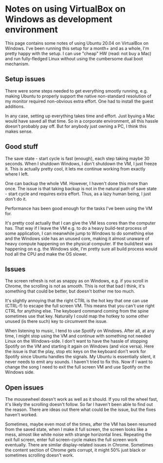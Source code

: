 # Notes on using VirtualBox on Windows as development environment

This page contains some notes of using Ubuntu 20.04 on VirtualBox on Windows. I've been running this setup for a month+ and as a whole, I'm pretty happy with the setup. I can use "cheap" HW (read: not buy a Mac) and run fully-fledged Linux without using the cumbersome dual boot mechanism.

## Setup issues

There were some steps needed to get everything smootly running, e.g. making Ubuntu to properly support the native non-standard resolution of my monitor required non-obvious extra effort. One had to install the guest additions.

In any case, setting up everything takes time and effort. Just byuing a Mac would have saved all that time. So in a corporate environment, all this hassle doesn't probably pay off. But for anybody just owning a PC, I think this makes sense.

## Good stuff

The save state - start cycle is fast (enough), each step taking maybe 30 seconds. When I shutdown Windows, I don't shutdown the VM, I just freeze it. This is actually pretty cool, it lets me continue working from exactly where I left.

One can backup the whole VM. However, I haven't done this more than once. The issue is that taking backup is not in the natural path of save state - start cycle and requires extra effort. Thus, as a lazy human being, I just don't do it.

Performance has been good enough for the tasks I've been using the VM for.

It's pretty cool actually that I can give the VM less cores than the computer has. That way if I leave the VM e.g. to do a heavy build-test process of some application, I can meanwhile jump to Windows to do something else and the Windows side has an unused core, making it almost unaware of heavy compute happening on the physical computer. If the build/test was happening on e.g. the Windows side, I'm pretty sure all build process would hod all the CPU and make the OS slower.

## Issues

The screen refresh is not as snappy as on Windows, e.g. if you scroll in Chrome, the scrolling is not as smooth. This is not that bad I think, it's something that could be better, but doesn't bother me too much.

It's slightly annoying that the right CTRL is the hot key that one can use (CTRL-f) to escape the full screen VM. This means that you can't use right CTRL for anything else. The keyboard command coming from the spine sometimes use that key. Naturally I could map the hotkey to some other unused (is there such) key to circumvent the issue. 

When listening to music, I tend to use Spotify on Windows. After all, at any time, I might stop using the VM and continue with something not needed Linux on the Windows-side. I don't want to have the hassle of stopping Spotify on the VM and starting it again on Windows (and vice versa). Here the issue is that the play, stop etc keys on the keyboard don't work for Spotify since Ubuntu handles the signals. My Ubuntu is essentially silent, it never needs to emit any sounds. I haven't tried to fix this. Now if I want to change the song I need to exit the full screen VM and use Spotify on the Windows side.

## Open issues

The mousewheel doesn't work as well as it should. If you roll the wheel fast, it's likely the scrolling doesn't follow. So far I haven't been able to find out the reason. There are ideas out there what could be the issue, but the fixes haven't worked.

Sometimes, maybe even most of the times, after the VM has been resumed from the saved state, when I make it full screen, the screen looks like a mess, almost like white noise with strange horizontal lines. Repeating the exit full screen, enter full screen-cycle makes the full screen work eventually. There are similar display-related issues in Chrome. Sometimes the content section of Chrome gets corrupt, it might 50% just black or sometimes scrolling doesn't work.
